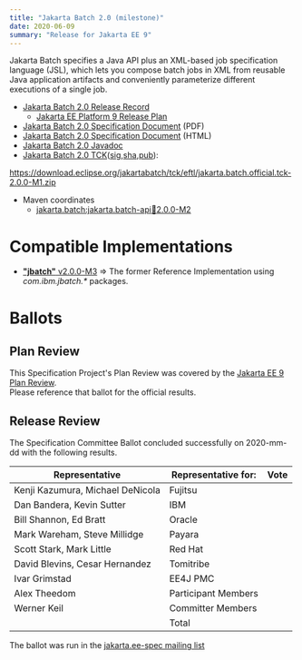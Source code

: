 ```yaml
---
title: "Jakarta Batch 2.0 (milestone)"
date: 2020-06-09
summary: "Release for Jakarta EE 9"
---
```

Jakarta Batch specifies a Java API plus an XML-based job specification language (JSL), which lets you compose batch jobs in XML from reusable Java application artifacts and conveniently parameterize different executions of a single job.

* [Jakarta Batch 2.0 Release Record]()
  * [Jakarta EE Platform 9 Release Plan](https://eclipse-ee4j.github.io/jakartaee-platform/jakartaee9/JakartaEE9ReleasePlan)
* [Jakarta Batch 2.0 Specification Document](./batch-spec-2.0-draft.pdf) (PDF)
* [Jakarta Batch 2.0 Specification Document](./batch-spec-2.0-draft.html) (HTML)
* [Jakarta Batch 2.0 Javadoc](./apidocs)
* [Jakarta Batch 2.0 TCK]()([sig](),[sha](),[pub]()):

https://download.eclipse.org/jakartabatch/tck/eftl/jakarta.batch.official.tck-2.0.0-M1.zip
* Maven coordinates
  * [jakarta.batch:jakarta.batch-api:jar:2.0.0-M2](https://search.maven.org/artifact/jakarta.batch/jakarta.batch-api/2.0.0-M2/jar)


# Compatible Implementations

* [**"jbatch"** v2.0.0-M3](https://github.com/WASdev/standards.jsr352.jbatch/releases/tag/2.0.0-M3) =>  The former Reference Implementation using _com.ibm.jbatch.*_ packages.

# Ballots

## Plan Review

[//]: # (For Jakarta EE 9, the Platform Plan Review covered 95% of the Specification Projects.  For those Projects, just use the following statement in this Plan Review section:)

This Specification Project's Plan Review was covered by the [Jakarta EE 9 Plan Review](https://jakarta.ee/specifications/platform/9/).  
Please reference that ballot for the official results.

[//]: # (If your Project was required to do a standalone Plan Review...  You'll need to perform an official Plan Review ballot and record the results here.)

## Release Review

The Specification Committee Ballot concluded successfully on 2020-mm-dd with the following results.

| Representative                                 | Representative for: | Vote |
|------------------------------------------------|---------------------|------|
| Kenji Kazumura, Michael DeNicola               | Fujitsu             |      |
| Dan Bandera, Kevin Sutter                      | IBM                 |      |
| Bill Shannon, Ed Bratt                         | Oracle              |      |
| Mark Wareham, Steve Millidge                   | Payara              |      |
| Scott Stark, Mark Little                       | Red Hat             |      |
| David Blevins, Cesar Hernandez                 | Tomitribe           |      |
| Ivar Grimstad                                  | EE4J PMC            |      |
| Alex Theedom                                   | Participant Members |      |
| Werner Keil                                    | Committer Members   |      |
|                                                | Total               |      |

The ballot was run in the [jakarta.ee-spec mailing list]()

